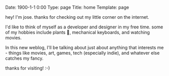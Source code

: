 Date: 1900-1-1 0:00
Type: page
Title: home
Template: page

hey! I'm jose. thanks for checking out my little corner on the internet. 

I'd like to think of myself as a developer and designer in my free time. some of my hobbies include plants 🌱, mechanical keyboards, and watching movies. 

In this new weblog, I'll be talking about just about anything that interests me - things like movies, art, games, tech (especially indie), and whatever else catches my fancy. 

thanks for visiting! :-)


